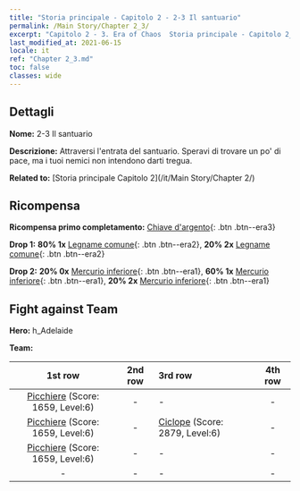 ```yaml
---
title: "Storia principale - Capitolo 2 - 2-3 Il santuario"
permalink: /Main Story/Chapter 2_3/
excerpt: "Capitolo 2 - 3. Era of Chaos  Storia principale - Capitolo 2_3. 2-3 Il santuario"
last_modified_at: 2021-06-15
locale: it
ref: "Chapter 2_3.md"
toc: false
classes: wide
---
```


## Dettagli

 **Nome:** 2-3 Il santuario

 **Descrizione:** Attraversi l'entrata del santuario. Speravi di trovare un po' di pace, ma i tuoi nemici non intendono darti tregua.

 **Related to:** [Storia principale Capitolo 2](/it/Main Story/Chapter 2/)

## Ricompensa

 **Ricompensa primo completamento:** [Chiave d'argento](/ItemsIT/con_693/){: .btn .btn--era3}

 **Drop 1:** **80% 1x** [Legname comune](/ItemsIT/mat_7/){: .btn .btn--era2}, **20% 2x** [Legname comune](/ItemsIT/mat_7/){: .btn .btn--era2}

 **Drop 2:** **20% 0x** [Mercurio inferiore](/ItemsIT/mat_2/){: .btn .btn--era1}, **60% 1x** [Mercurio inferiore](/ItemsIT/mat_2/){: .btn .btn--era1}, **20% 2x** [Mercurio inferiore](/ItemsIT/mat_2/){: .btn .btn--era1}


## Fight against Team
 **Hero:** h_Adelaide

 **Team:**


  | 1st row | 2nd row | 3rd row | 4th row |
  |:----:|:----:|:----|:----:|
  | [Picchiere](/it/units/Pikeman/) (Score: 1659, Level:6)  | - | - | - |
  | [Picchiere](/it/units/Pikeman/) (Score: 1659, Level:6)  | - | [Ciclope](/it/units/Cyclops/) (Score: 2879, Level:6)  | - |
  | [Picchiere](/it/units/Pikeman/) (Score: 1659, Level:6)  | - | - | - |
  | - | - | - | - |


